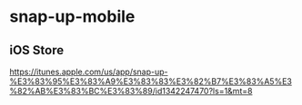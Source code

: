 # snap-up-mobile

## iOS Store
https://itunes.apple.com/us/app/snap-up-%E3%83%95%E3%83%A9%E3%83%83%E3%82%B7%E3%83%A5%E3%82%AB%E3%83%BC%E3%83%89/id1342247470?ls=1&mt=8
